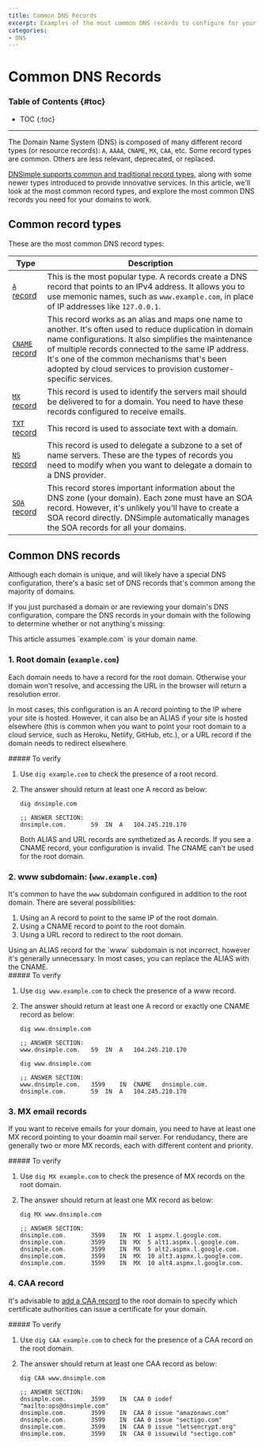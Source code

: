 ```yaml
---
title: Common DNS Records
excerpt: Examples of the most common DNS records to configure for your domain.
categories:
- DNS
---
```


# Common DNS Records

### Table of Contents {#toc}

* TOC
{:toc}

---

The Domain Name System (DNS) is composed of many different record types (or resource records): `A`, `AAAA`, `CNAME`, `MX`, `CAA`, etc. Some record types are common. Others are less relevant, deprecated, or replaced.

[DNSimple supports common and traditional record types](/articles/supported-dns-records), along with some newer types introduced to provide innovative services. In this article, we'll look at the most common record types, and explore the most common DNS records you need for your domains to work.


## Common record types

These are the most common DNS record types:

| Type | Description |
|------|-------------|
| [`A` record](/articles/a-record) | This is the most popular type. A records create a DNS record that points to an IPv4 address. It allows you to use memonic names, such as `www.example.com`, in place of IP addresses like `127.0.0.1`. |
| [`CNAME` record](/articles/cname-record) | This record works as an alias and maps one name to another. It's often used to reduce duplication in domain name configurations. It also simplifies the maintenance of multiple records connected to the same IP address. It's one of the common mechanisms that's been adopted by cloud services to provision customer-specific services. |
| [`MX` record](/articles/mx-record) | This record is used to identify the servers mail should be delivered to for a domain. You need to have these records configured to receive emails. |
| [`TXT` record](/articles/txt-record) | This record is used to associate text with a domain. |
| [`NS` record](/articles/ns-record) | This record is used to delegate a subzone to a set of name servers. These are the types of records you need to modify when you want to delegate a domain to a DNS provider. |
| [`SOA` record](/articles/soa-record) | This record stores important information about the DNS zone (your domain). Each zone must have an SOA record. However, it's unlikely you'll have to create a SOA record directly. DNSimple automatically manages the SOA records for all your domains. |

## Common DNS records

Although each domain is unique, and will likely have a special DNS configuration, there's a basic set of DNS records that's common among the majority of domains.

If you just purchased a domain or are reviewing your domain's DNS configuration, compare the DNS records in your domain with the following to determine whether or not anything's missing:

<info>
This article assumes `example.com` is your domain name.
</info>

### 1. Root domain (`example.com`)

Each domain needs to have a record for the root domain. Otherwise your domain won't resolve, and accessing the URL in the browser will return a resolution error.

In most cases, this configuration is an A record pointing to the IP where your site is hosted. However, it can also be an ALIAS if your site is hosted elsewhere (this is common when you want to point your root domain to a cloud service, such as Heroku, Netlify, GitHub, etc.), or a URL record if the domain needs to redirect elsewhere.

<div class="section-steps" markdown="1">
##### To verify

1. Use `dig example.com` to check the presence of a root record.
1. The answer should return at least one A record as below:

    ```
    dig dnsimple.com

    ;; ANSWER SECTION:
    dnsimple.com.		59	IN	A	104.245.210.170
    ```

    <info>
    Both ALIAS and URL records are synthetized as A records.
    </info>

    <note>
    If you see a CNAME record, your configuration is invalid. The CNAME can't be used for the root domain.
    </note>
</div>

### 2. www subdomain: (`www.example.com`)

It's common to have the `www` subdomain configured in addition to the root domain. There are several possibilities:

1. Using an A record to point to the same IP of the root domain.
2. Using a CNAME record to point to the root domain.
3. Using a URL record to redirect to the root domain.

<tip>
Using an ALIAS record for the `www` subdomain is not incorrect, however it's generally unnecessary. In most cases, you can replace the ALIAS with the CNAME.
</tip>

<div class="section-steps" markdown="1">
##### To verify

1. Use `dig www.example.com` to check the presence of a www record.
1. The answer should return at least one A record or exactly one CNAME record as below:

    ```
    dig www.dnsimple.com

    ;; ANSWER SECTION:
    www.dnsimple.com.	59	IN	A	104.245.210.170
    ```

    ```
    dig www.dnsimple.com

    ;; ANSWER SECTION:
    www.dnsimple.com.	3599	IN	CNAME	dnsimple.com.
    dnsimple.com.		59	IN	A	104.245.210.170
    ```
</div>

### 3. MX email records

If you want to receive emails for your domain, you need to have at least one MX record pointing to your doamin mail server. For rendudancy, there are generally two or more MX records, each with different content and priority.

<div class="section-steps" markdown="1">
##### To verify

1. Use `dig MX example.com` to check the presence of MX records on the root domain.
1. The answer should return at least one MX record as below:

    ```
    dig MX www.dnsimple.com

    ;; ANSWER SECTION:
    dnsimple.com.		3599	IN	MX	1 aspmx.l.google.com.
    dnsimple.com.		3599	IN	MX	5 alt1.aspmx.l.google.com.
    dnsimple.com.		3599	IN	MX	5 alt2.aspmx.l.google.com.
    dnsimple.com.		3599	IN	MX	10 alt3.aspmx.l.google.com.
    dnsimple.com.		3599	IN	MX	10 alt4.aspmx.l.google.com.
    ```
</div>

### 4. CAA record

It's advisable to [add a CAA record](/articles/caa-record) to the root domain to specify which certificate authorities can issue a certificate for your domain.

<div class="section-steps" markdown="1">
##### To verify

1. Use `dig CAA example.com` to check for the presence of a CAA record on the root domain.
1. The answer should return at least one CAA record as below:

    ```
    dig CAA www.dnsimple.com

    ;; ANSWER SECTION:
    dnsimple.com.		3599	IN	CAA	0 iodef "mailto:ops@dnsimple.com"
    dnsimple.com.		3599	IN	CAA	0 issue "amazonaws.com"
    dnsimple.com.		3599	IN	CAA	0 issue "sectigo.com"
    dnsimple.com.		3599	IN	CAA	0 issue "letsencrypt.org"
    dnsimple.com.		3599	IN	CAA	0 issuewild "sectigo.com"
    ```
</div>
